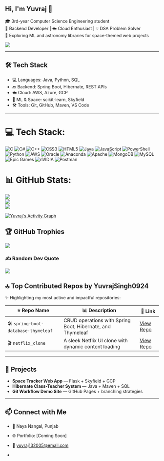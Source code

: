 <h2 title="Backend Dev • Cloud Enthusiast • DSA Solver 🚀">Hi, I'm Yuvraj 👋</h2>

🎓 3rd-year Computer Science Engineering student  
🔧 Backend Developer | ☁️ Cloud Enthusiast | 💡 DSA Problem Solver  
🌌 Exploring ML and astronomy libraries for space-themed web projects

![](https://user-images.githubusercontent.com/74038190/240304586-d48893bd-0757-481c-8d7e-ba3e163feae7.png)

---

## 🛠️ Tech Stack

- 💻 Languages: Java, Python, SQL  
- 🔙 Backend: Spring Boot, Hibernate, REST APIs  
- ☁️ Cloud: AWS, Azure, GCP  
- 🧠 ML & Space: scikit-learn, Skyfield  
- 🛠️ Tools: Git, GitHub, Maven, VS Code

---


# 💻 Tech Stack:
![C](https://img.shields.io/badge/c-%2300599C.svg?style=for-the-badge&logo=c&logoColor=white) ![C#](https://img.shields.io/badge/c%23-%23239120.svg?style=for-the-badge&logo=csharp&logoColor=white) ![C++](https://img.shields.io/badge/c++-%2300599C.svg?style=for-the-badge&logo=c%2B%2B&logoColor=white) ![CSS3](https://img.shields.io/badge/css3-%231572B6.svg?style=for-the-badge&logo=css3&logoColor=white) ![HTML5](https://img.shields.io/badge/html5-%23E34F26.svg?style=for-the-badge&logo=html5&logoColor=white) ![Java](https://img.shields.io/badge/java-%23ED8B00.svg?style=for-the-badge&logo=openjdk&logoColor=white) ![JavaScript](https://img.shields.io/badge/javascript-%23323330.svg?style=for-the-badge&logo=javascript&logoColor=%23F7DF1E) ![PowerShell](https://img.shields.io/badge/PowerShell-%235391FE.svg?style=for-the-badge&logo=powershell&logoColor=white) ![Python](https://img.shields.io/badge/python-3670A0?style=for-the-badge&logo=python&logoColor=ffdd54) ![AWS](https://img.shields.io/badge/AWS-%23FF9900.svg?style=for-the-badge&logo=amazon-aws&logoColor=white) ![Oracle](https://img.shields.io/badge/Oracle-F80000?style=for-the-badge&logo=oracle&logoColor=white) ![Anaconda](https://img.shields.io/badge/Anaconda-%2344A833.svg?style=for-the-badge&logo=anaconda&logoColor=white) ![Apache](https://img.shields.io/badge/apache-%23D42029.svg?style=for-the-badge&logo=apache&logoColor=white) ![MongoDB](https://img.shields.io/badge/MongoDB-%234ea94b.svg?style=for-the-badge&logo=mongodb&logoColor=white) ![MySQL](https://img.shields.io/badge/mysql-4479A1.svg?style=for-the-badge&logo=mysql&logoColor=white) ![Epic Games](https://img.shields.io/badge/epicgames-%23313131.svg?style=for-the-badge&logo=epicgames&logoColor=white) ![nVIDIA](https://img.shields.io/badge/nVIDIA-%2376B900.svg?style=for-the-badge&logo=nVIDIA&logoColor=white) ![Postman](https://img.shields.io/badge/Postman-FF6C37?style=for-the-badge&logo=postman&logoColor=white)
# 📊 GitHub Stats:
![](https://github-readme-stats.vercel.app/api?username=YuvrajSingh0924&theme=ambient_gradient&hide_border=false&include_all_commits=true&count_private=false)<br/>
![](https://nirzak-streak-stats.vercel.app/?user=YuvrajSingh0924&theme=ambient_gradient&hide_border=false)<br/>
![](https://github-readme-stats.vercel.app/api/top-langs/?username=YuvrajSingh0924&theme=ambient_gradient&hide_border=false&include_all_commits=true&count_private=false&layout=compact)

<!-- Snake Game Repo View -->

[![Yuvraj's Activity Graph](https://github-readme-activity-graph.vercel.app/graph?username=YuvrajSingh0924&theme=tokyonight)](https://github.com/YuvrajSingh0924)


## 🏆 GitHub Trophies
![](https://github-profile-trophy.vercel.app/?username=YuvrajSingh0924&theme=radical&no-frame=false&no-bg=true&margin-w=4)

### ✍️ Random Dev Quote
![](https://quotes-github-readme.vercel.app/api?type=horizontal&theme=radical)

## 🔝 Top Contributed Repos by YuvrajSingh0924

✨ Highlighting my most active and impactful repositories:

| ⭐ Repo Name | 📊 Description | 🔗 Link |
|------------|----------------|--------|
| 🛠️ `spring-boot-database-thymeleaf` | CRUD operations with Spring Boot, Hibernate, and Thymeleaf | [View Repo](https://github.com/YuvrajSingh0924/spring-boot-database-thymeleaf) |
| 🎬 `netflix_clone` | A sleek Netflix UI clone with dynamic content loading | [View Repo](https://github.com/YuvrajSingh0924/netflix_clone) |

---




<!-- Proudly created with GPRM ( https://gprm.itsvg.in ) -->

## 🚀 Projects

- **Space Tracker Web App** — Flask + Skyfield + GCP  
- **Hibernate Class-Teacher System** — Java + Maven + SQL  
- **Git Workflow Demo Site** — GitHub Pages + branching strategies

---


## 📫 Connect with Me

- 📍 Naya Nangal, Punjab  
- 🌐 Portfolio: [Coming Soon]  
- 📧 yuvraj132005@email.com

- 
